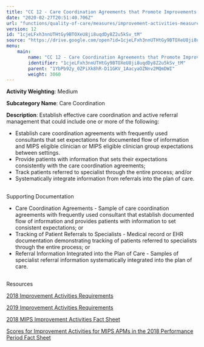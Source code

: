 ```yaml
---
title: "CC 12 - Care Coordination Agreements that Promote Improvements in Patient Tracking Across Settings"
date: "2020-02-27T20:51:40.706Z"
url: "functions/quality-of-care/measures/improvement-activities-measures/2018-improvement-activities/cc-12-care-coordination-agreements-that-promote-improvements-in-patient-tracking-across-settings.html"
version: 12
id: "1cjeLFxh3nnUTHtGy9BTOXeU8ji8uqdDy8Z2u5kSv_tM"
source: "https://drive.google.com/open?id=1cjeLFxh3nnUTHtGy9BTOXeU8ji8uqdDy8Z2u5kSv_tM"
menu:
    main:
        name: "CC 12 - Care Coordination Agreements that Promote Improvements in Patient Tracking Across Settings"
        identifier: "1cjeLFxh3nnUTHtGy9BTOXeU8ji8uqdDy8Z2u5kSv_tM"
        parent: "1YbPb92y_0ZPiXk8hR-D11GKV_1AacyaOZNnv2MQmDWI"
        weight: 3060
---
```









**Activity Weighting**: Medium

**Subcategory Name**: Care Coordination

**Description**: Establish effective care coordination and active referral management that could include one or more of the following:

* Establish care coordination agreements with frequently used consultants that set expectations for documented flow of information and MIPS eligible clinician or MIPS eligible clinician group expectations between settings. 
* Provide patients with information that sets their expectations consistently with the care coordination agreements;
* Track patients referred to specialist through the entire process; and/or
* Systematically integrate information from referrals into the plan of care.







## 

Supporting Documentation

* Care Coordination Agreements - Sample of care coordination agreements with frequently used consultant that establish documented flow of information and provides patients with information to set consistent expectations; or 
* Tracking of Patient Referrals to Specialists - Medical record or EHR documentation demonstrating tracking of patients referred to specialists through the entire process; or 
* Referral Information Integrated into the Plan of Care - Samples of specialist referral information systematically integrated into the plan of care.







## 

Resources

[2018 Improvement Activities Requirements](https://qpp.cms.gov/mips/improvement-activities?py=2018)

[2019 Improvement Activities Requirements](https://qpp.cms.gov/mips/improvement-activities?py=2019)

[2018 MIPS Improvement Activities Fact Sheet](https://qpp.cms.gov/resource/2018%20MIPS%20Improvement%20Activities%20Fact%20Sheet)

[Scores for Improvement Activities for MIPS APMs in the 2018 Performance Period Fact Sheet](https://qpp.cms.gov/resource/2018%20MIPS%20APMs%20improvement%20Activities%20scores%20fact%20sheet)


